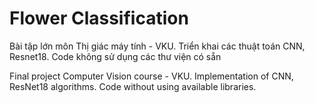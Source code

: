 # Flower Classification
Bài tập lớn môn Thị giác máy tính - VKU. Triển khai các thuật toán CNN, Resnet18. Code không sử dụng các thư viện có sẵn

Final project Computer Vision course - VKU. Implementation of CNN, ResNet18 algorithms. Code without using available libraries.
